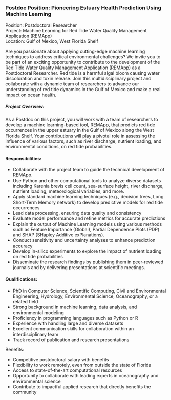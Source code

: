 ### Postdoc Position: Pioneering Estuary Health Prediction Using Machine Learning

Position: Postdoctoral Researcher <br>
Project: Machine Learning for Red Tide Water Quality Management Application (REMApp) <br>
Location: Gulf of Mexico, West Florida Shelf <br>

Are you passionate about applying cutting-edge machine learning techniques to address critical environmental challenges? We invite you to be part of an exciting opportunity to contribute to the development of the Red Tide Water Quality Management Application (REMApp) as a Postdoctoral Researcher. Red tide is a harmful algal bloom causing water discoloration and toxin release. Join this multidisciplinary project and collaborate with a dynamic team of researchers to advance our understanding of red tide dynamics in the Gulf of Mexico and make a real impact on ocean health.

##### Project Overview:
As a Postdoc on this project, you will work with a team of researchers to develop a machine learning-based tool, REMApp, that predicts red tide occurrences in the upper estuary in the Gulf of Mexico along the West Florida Shelf. Your contributions will play a pivotal role in assessing the influence of various factors, such as river discharge, nutrient loading, and environmental conditions, on red tide probabilities. 

#### Responsibilities:
- Collaborate with the project team to guide the technical development of REMApp.
- Use Python and other computational tools to analyze diverse datasets including Karenia brevis cell count, sea-surface height, river discharge, nutrient loading, meteorological variables, and more.
- Apply standard machine learning techniques (e.g., decision trees, Long Short-Term Memory network) to develop predictive models for red tide occurrences
- Lead data processing, ensuring data quality and consistency
- Evaluate model performance and refine metrics for accurate predictions
- Explain the output of Machine Learning models using various methods such as Feature Importance (Global), Partial Dependence Plots (PDP) and SHAP (SHapley Additive exPlanations). 
- Conduct sensitivity and uncertainty analyses to enhance prediction accuracy
- Develop in-silico experiments to explore the impact of nutrient loading on red tide probabilities
- Disseminate the research findings by publishing them in peer-reviewed journals and by delivering presentations at scientific meetings.

#### Qualifications:
- PhD in Computer Science, Scientific Computing, Civil and Environmental Engineering, Hydrology, Environmental Science, Oceanography, or a related field
- Strong background in machine learning, data analysis, and environmental modeling
- Proficiency in programming languages such as Python or R
- Experience with handling large and diverse datasets
- Excellent communication skills for collaboration within an interdisciplinary team
- Track record of publication and research presentations

Benefits:
- Competitive postdoctoral salary with benefits
- Flexibility to work remotely, even from outside the state of Florida
- Access to state-of-the-art computational resources 
- Opportunity to collaborate with leading experts in oceanography and environmental science
- Contribute to impactful applied research that directly benefits the community 
